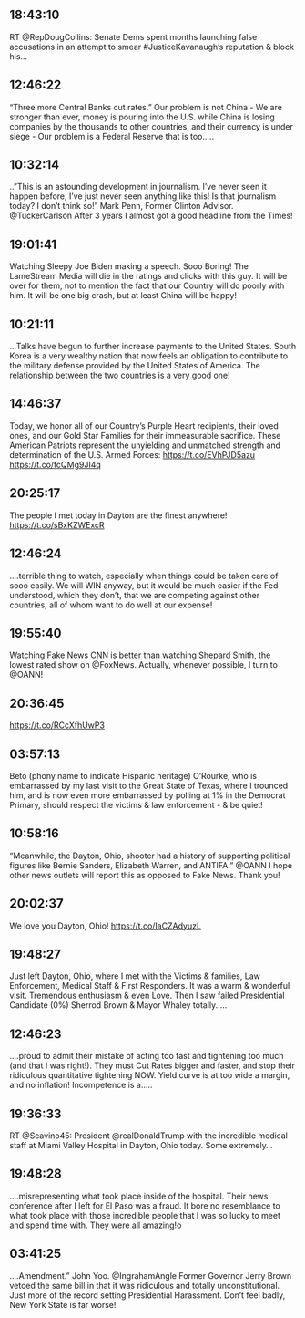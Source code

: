 ## 18:43:10
RT @RepDougCollins: Senate Dems spent months launching false accusations in an attempt to smear #JusticeKavanaugh’s reputation &amp; block his…
## 12:46:22
“Three more Central Banks cut rates.” Our problem is not China - We are stronger than ever, money is pouring into the U.S. while China is losing companies by the thousands to other countries, and their currency is under siege - Our problem is a Federal Reserve that is too.....
## 10:32:14
..”This is an astounding development in journalism. I’ve never seen it happen before, I’ve just never seen anything like this! Is that journalism today? I don’t think so!” Mark Penn, Former Clinton Advisor. @TuckerCarlson After 3 years I almost got a good headline from the Times!
## 19:01:41
Watching Sleepy Joe Biden making a speech. Sooo Boring! The LameStream Media will die in the ratings and clicks with this guy. It will be over for them, not to mention the fact that our Country will do poorly with him. It will be one big crash, but at least China will be happy!
## 10:21:11
...Talks have begun to further increase payments to the United States. South Korea is a very wealthy nation that now feels an obligation to contribute to the military defense provided by the United States of America. The relationship between the two countries is a very good one!
## 14:46:37
Today, we honor all of our Country’s Purple Heart recipients, their loved ones, and our Gold Star Families for their immeasurable sacrifice. These American Patriots represent the unyielding and unmatched strength and determination of the U.S. Armed Forces: https://t.co/EVhPJD5azu https://t.co/fcQMg9JI4q
## 20:25:17
The people I met today in Dayton are the finest anywhere! https://t.co/sBxKZWExcR
## 12:46:24
....terrible thing to watch, especially when things could be taken care of sooo easily. We will WIN anyway, but it would be much easier if the Fed understood, which they don’t, that we are competing against other countries, all of whom want to do well at our expense!
## 19:55:40
Watching Fake News CNN is better than watching Shepard Smith, the lowest rated show on @FoxNews. Actually, whenever possible, I turn to @OANN!
## 20:36:45
https://t.co/RCcXfhUwP3
## 03:57:13
Beto (phony name to indicate Hispanic heritage) O’Rourke, who is embarrassed by my last visit to the Great State of Texas, where I trounced him, and is now even more embarrassed by polling at 1% in the Democrat Primary, should respect the victims &amp; law enforcement - &amp; be quiet!
## 10:58:16
“Meanwhile, the Dayton, Ohio, shooter had a history of supporting political figures like Bernie Sanders, Elizabeth Warren, and ANTIFA.” @OANN  I hope other news outlets will report this as opposed to Fake News. Thank you!
## 20:02:37
We love you Dayton, Ohio! https://t.co/IaCZAdyuzL
## 19:48:27
Just left Dayton, Ohio, where I met with the Victims &amp; families, Law Enforcement, Medical Staff &amp; First Responders. It was a warm &amp; wonderful visit. Tremendous enthusiasm &amp; even Love. Then I saw failed Presidential Candidate (0%) Sherrod Brown &amp; Mayor Whaley totally.....
## 12:46:23
....proud to admit their mistake of acting too fast and tightening too much (and that I was right!). They must Cut Rates bigger and faster, and stop their ridiculous quantitative tightening NOW. Yield curve is at too wide a margin, and no inflation! Incompetence is a.....
## 19:36:33
RT @Scavino45: President @realDonaldTrump with the incredible medical staff at Miami Valley Hospital in Dayton, Ohio today. Some extremely…
## 19:48:28
....misrepresenting what took place inside of the hospital. Their news conference after I left for El Paso was a fraud. It bore no resemblance to what took place with those incredible people that I was so lucky to meet and spend time with. They were all amazing!o
## 03:41:25
....Amendment.” John Yoo. @IngrahamAngle  Former Governor Jerry Brown vetoed the same bill in that it was ridiculous and totally unconstitutional. Just more of the record setting Presidential Harassment. Don’t feel badly, New York State is far worse!
